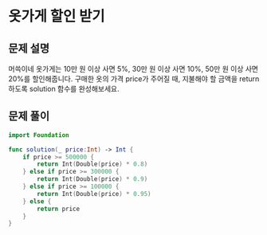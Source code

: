 # 옷가게 할인 받기
## 문제 설명
머쓱이네 옷가게는 10만 원 이상 사면 5%, 30만 원 이상 사면 10%, 50만 원 이상 사면 20%를 할인해줍니다.
구매한 옷의 가격 price가 주어질 때, 지불해야 할 금액을 return 하도록 solution 함수를 완성해보세요.


## 문제 풀이

```swift
import Foundation

func solution(_ price:Int) -> Int {
    if price >= 500000 {
        return Int(Double(price) * 0.8)
    } else if price >= 300000 {
        return Int(Double(price) * 0.9)
    } else if price >= 100000 {
        return Int(Double(price) * 0.95)
    } else {
        return price
    }
}
```
